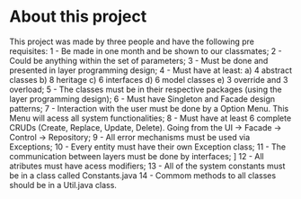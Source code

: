 # About this project

This project was made by three people and have the following pre requisites: 
1 - Be made in one month and be shown to our classmates; 
2 - Could be anything within the set of parameters; 
3 - Must be done and presented in layer programming design; 
4 - Must have at least: a) 4 abstract classes b) 8 heritage c) 6 interfaces d) 6 model classes e) 3 override and 3 overload;
5 - The classes must be in their respective packages (using the layer programming design); 
6 - Must have Singleton and Facade design patterns; 
7 - Interaction with the user must be done by a Option Menu. This Menu will acess all system functionalities; 
8 - Must have at least 6 complete CRUDs (Create, Replace, Update, Delete). Going from the UI -> Facade -> Control -> Repository; 
9 - All error mechanisms must be used via Exceptions; 
10 - Every entity must have their own Exception class;
11 - The communication between layers must be done by interfaces; ]
12 - All atributes must have acess modifiers; 
13 - All of the system constants must be in a class called Constants.java 
14 - Commom methods to all classes should be in a Util.java class.
